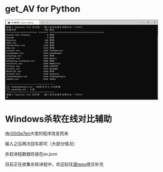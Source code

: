 # get_AV for Python

![running](./pics/usage.png)

# Windows杀软在线对比辅助

由[r00tSe7en]([r00tSe7en])大佬的程序改变而来

输入之后两次回车即可（大部分情况）

杀软进程数据存放在av.json

目前正在收集杀软进程中，欢迎前往[源repo](1)提交补充

[r00tSe7en]:https://github.com/r00tSe7en

[1]: https://github.com/r00tSe7en/get_AV/blob/master/README.md
